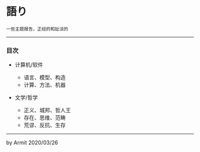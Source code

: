 # 語り

    一些主题报告，正经的和扯淡的

----

### 目次

  - 计算机/软件
    - 语言、模型、构造
    - 计算、方法、机器

  - 文学/哲学
    - 正义、城邦、哲人王
    - 存在、思维、范畴
    - 荒谬、反抗、生存

----

by Armit
2020/03/26 
